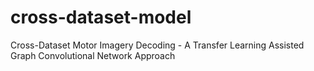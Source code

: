 # cross-dataset-model
Cross-Dataset Motor Imagery Decoding - A Transfer Learning Assisted Graph Convolutional Network Approach
